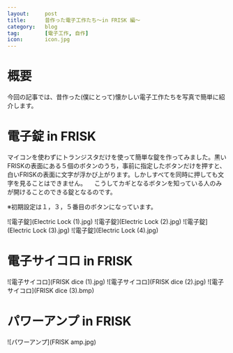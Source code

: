 ```yaml
---
layout:		post
title:		昔作った電子工作たち～in FRISK 編～
category:	blog
tag:		[電子工作, 自作]
icon:		icon.jpg
---
```


# 概要

今回の記事では、昔作った(僕にとって)懐かしい電子工作たちを写真で簡単に紹介します。

# 電子錠 in FRISK

マイコンを使わずにトランジスタだけを使って簡単な錠を作ってみました。黒いFRISKの表面にある５個のボタンのうち，事前に指定したボタンだけを押すと、白いFRISKの表面に文字が浮かび上がります。しかしすべてを同時に押しても文字を見ることはできません。
　こうしてカギとなるボタンを知っている人のみが開けることのできる錠となるのです。

※初期設定は１，３，５番目のボタンになっています。

![電子錠](Electric Lock (1).jpg)
![電子錠](Electric Lock (2).jpg)
![電子錠](Electric Lock (3).jpg)
![電子錠](Electric Lock (4).jpg)

# 電子サイコロ in FRISK

![電子サイコロ](FRISK dice (1).jpg)
![電子サイコロ](FRISK dice (2).jpg)
![電子サイコロ](FRISK dice (3).bmp)

# パワーアンプ in FRISK

![パワーアンプ](FRISK amp.jpg)

